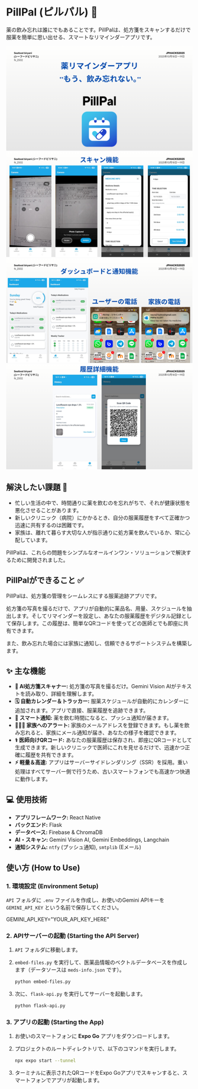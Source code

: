 # PillPal (ピルパル) 💊

薬の飲み忘れは誰にでもあることです。PillPalは、処方箋をスキャンするだけで服薬を簡単に思い出せる、スマートなリマインダーアプリです。

![pillpal](./readme_pics/1.png)
![pillpal](./readme_pics/2.png)
![pillpal](./readme_pics/3.png)
![pillpal](./readme_pics/4.png)

## 解決したい課題 🤔

* 忙しい生活の中で、時間通りに薬を飲むのを忘れがちで、それが健康状態を悪化させることがあります。
* 新しいクリニック（病院）にかかるとき、自分の服薬履歴をすべて正確かつ迅速に共有するのは困難です。
* 家族は、離れて暮らす大切な人が指示通りに処方薬を飲んでいるか、常に心配しています。

PillPalは、これらの問題をシンプルなオールインワン・ソリューションで解決するために開発されました。

## PillPalができること ✅

PillPalは、処方箋の管理をシームレスにする服薬追跡アプリです。

処方箋の写真を撮るだけで、アプリが自動的に薬品名、用量、スケジュールを抽出します。そしてリマインダーを設定し、あなたの服薬履歴をデジタル記録として保存します。この履歴は、簡単なQRコードを使ってどの医師とでも即座に共有できます。

また、飲み忘れた場合には家族に通知し、信頼できるサポートシステムを構築します。

## ✨ 主な機能

* **📸 AI処方箋スキャナー:** 処方箋の写真を撮るだけ。Gemini Vision AIがテキストを読み取り、詳細を理解します。
* **🗓️ 自動カレンダー＆トラッカー:** 服薬スケジュールが自動的にカレンダーに追加されます。アプリで直接、服薬履歴を追跡できます。
* **🔔 スマート通知:** 薬を飲む時間になると、プッシュ通知が届きます。
* **👨👩👧 家族へのアラート:** 家族のメールアドレスを登録できます。もし薬を飲み忘れると、家族にメール通知が届き、あなたの様子を確認できます。
* **⚕️ 医師向けQRコード:** あなたの服薬履歴は保存され、即座にQRコードとして生成できます。新しいクリニックで医師にこれを見せるだけで、迅速かつ正確に履歴を共有できます。
* **⚡ 軽量＆高速:** アプリはサーバーサイドレンダリング（SSR）を採用。重い処理はすべてサーバー側で行うため、古いスマートフォンでも高速かつ快適に動作します。

## 💻 使用技術

* **アプリフレームワーク:** React Native
* **バックエンド:** Flask
* **データベース:** Firebase & ChromaDB
* **AI・スキャン:** Gemini Vision AI, Gemini Embeddings, Langchain
* **通知システム:** `ntfy` (プッシュ通知), `smtplib` (Eメール)

## 使い方 (How to Use)

### 1. 環境設定 (Environment Setup)

`API` フォルダに `.env` ファイルを作成し、お使いのGemini APIキーを `GEMINI_API_KEY` という名前で保存してください。



GEMINI\_API\_KEY="YOUR\_API\_KEY\_HERE"


### 2. APIサーバーの起動 (Starting the API Server)

1.  `API` フォルダに移動します。
2.  `embed-files.py` を実行して、医薬品情報のベクトルデータベースを作成します（データソースは `meds-info.json` です）。

    ```bash
    python embed-files.py
    ```

3.  次に、`flask-api.py` を実行してサーバーを起動します。

    ```bash
    python flask-api.py
    ```

### 3. アプリの起動 (Starting the App)

1.  お使いのスマートフォンに **Expo Go** アプリをダウンロードします。
2.  プロジェクトのルートディレクトリで、以下のコマンドを実行します。

    ```bash
    npx expo start --tunnel
    ```

3.  ターミナルに表示されたQRコードをExpo Goアプリでスキャンすると、スマートフォンでアプリが起動します。
